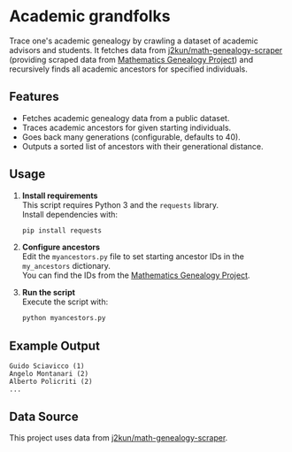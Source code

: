 # Academic grandfolks

Trace one's academic genealogy by crawling a dataset of academic advisors and students. It fetches data from [j2kun/math-genealogy-scraper](https://github.com/j2kun/math-genealogy-scraper) (providing scraped data from [Mathematics Genealogy Project](https://www.mathgenealogy.org/)) and recursively finds all academic ancestors for specified individuals.

## Features

- Fetches academic genealogy data from a public dataset.
- Traces academic ancestors for given starting individuals.
- Goes back many generations (configurable, defaults to 40).
- Outputs a sorted list of ancestors with their generational distance.

## Usage

1. **Install requirements**  
	This script requires Python 3 and the `requests` library.  
	Install dependencies with:
	```bash
	pip install requests
	```

2. **Configure ancestors**  
	Edit the `myancestors.py` file to set starting ancestor IDs in the `my_ancestors` dictionary.  
	You can find the IDs from the [Mathematics Genealogy Project](https://www.mathgenealogy.org/).

3. **Run the script**  
	Execute the script with:
	```bash
	python myancestors.py
	```

## Example Output

```
Guido Sciavicco (1)
Angelo Montanari (2)
Alberto Policriti (2)
...
```

## Data Source

This project uses data from [j2kun/math-genealogy-scraper](https://github.com/j2kun/math-genealogy-scraper).

